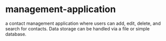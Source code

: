 # management-application
a contact management application where users can add, edit, delete, and search for contacts. Data storage can be handled via a file or simple database.
